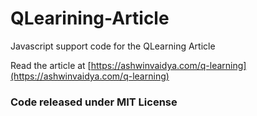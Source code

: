 # QLearining-Article
Javascript support code for the QLearning Article

Read the article at [https://ashwinvaidya.com/q-learning](https://ashwinvaidya.com/q-learning)

### Code released under MIT License